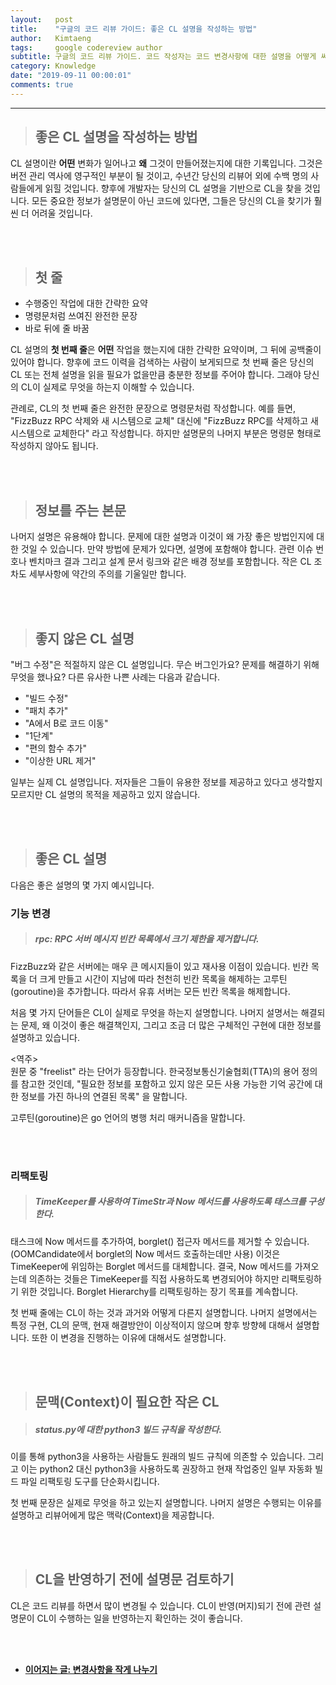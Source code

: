 ```yaml
---
layout:   post
title:    "구글의 코드 리뷰 가이드: 좋은 CL 설명을 작성하는 방법"
author:   Kimtaeng
tags: 	  google codereview author
subtitle: 구글의 코드 리뷰 가이드. 코드 작성자는 코드 변경사항에 대한 설명을 어떻게 써야할까?
category: Knowledge
date: "2019-09-11 00:00:01"
comments: true
---
```


<hr/>

> ## 좋은 CL 설명을 작성하는 방법

CL 설명이란 **어떤** 변화가 일어나고 **왜** 그것이 만들어졌는지에 대한 기록입니다. 그것은 버전 관리 역사에 영구적인 부분이
될 것이고, 수년간 당신의 리뷰어 외에 수백 명의 사람들에게 읽힐 것입니다. 향후에 개발자는 당신의 CL 설명을 기반으로 
CL을 찾을 것입니다. 모든 중요한 정보가 설명문이 아닌 코드에 있다면, 그들은 당신의 CL을 찾기가 훨씬 더 어려울 것입니다.

<br/><br/>

> ## 첫 줄

- 수행중인 작업에 대한 간략한 요약
- 명령문처럼 쓰여진 완전한 문장
- 바로 뒤에 줄 바꿈

CL 설명의 **첫 번째 줄**은 **어떤** 작업을 했는지에 대한 간략한 요약이며, 그 뒤에 공백줄이 있어야 합니다.
향후에 코드 이력을 검색하는 사람이 보게되므로 첫 번째 줄은 당신의 CL 또는 전체 설명을 읽을 필요가 없을만큼
충분한 정보를 주어야 합니다. 그래야 당신의 CL이 실제로 무엇을 하는지 이해할 수 있습니다.

관례로, CL의 첫 번째 줄은 완전한 문장으로 명령문처럼 작성합니다. 예를 들면, "FizzBuzz RPC 삭제와 새 시스템으로 교체" 대신에
"FizzBuzz RPC를 삭제하고 새 시스템으로 교체한다" 라고 작성합니다. 하지만 설명문의 나머지 부분은 명령문 형태로
작성하지 않아도 됩니다.

<br/><br/>

> ## 정보를 주는 본문

나머지 설명은 유용해야 합니다. 문제에 대한 설명과 이것이 왜 가장 좋은 방법인지에 대한 것일 수 있습니다. 만약 방법에 문제가
있다면, 설명에 포함해야 합니다. 관련 이슈 번호나 벤치마크 결과 그리고 설계 문서 링크와 같은 배경 정보를 포함합니다.
작은 CL 조차도 세부사항에 약간의 주의를 기울일만 합니다.

<br/><br/>

> ## 좋지 않은 CL 설명

"버그 수정"은 적절하지 않은 CL 설명입니다. 무슨 버그인가요? 문제를 해결하기 위해 무엇을 했나요? 다른 유사한 나쁜 사례는
다음과 같습니다.

- "빌드 수정"
- "패치 추가"
- "A에서 B로 코드 이동"
- "1단계"
- "편의 함수 추가"
- "이상한 URL 제거"

일부는 실제 CL 설명입니다. 저자들은 그들이 유용한 정보를 제공하고 있다고 생각할지 모르지만 CL 설명의 목적을 제공하고
있지 않습니다.

<br/><br/>

> ## 좋은 CL 설명

다음은 좋은 설명의 몇 가지 예시입니다.

### 기능 변경

> ##### rpc: RPC 서버 메시지 빈칸 목록에서 크기 제한을 제거합니다.<br/>
FizzBuzz와 같은 서버에는 매우 큰 메시지들이 있고 재사용 이점이 있습니다.
빈칸 목록을 더 크게 만들고 시간이 지남에 따라 천천히 빈칸 목록을 해제하는 고루틴(goroutine)을 추가합니다.
따라서 유휴 서버는 모든 빈칸 목록을 해제합니다.

처음 몇 가지 단어들은 CL이 실제로 무엇을 하는지 설명합니다. 나머지 설명서는 해결되는 문제, 왜 이것이 좋은 해결책인지,
그리고 조금 더 많은 구체적인 구현에 대한 정보를 설명하고 있습니다.

<div class="post_comments">&lt;역주&gt;<br/>
원문 중 "freelist" 라는 단어가 등장합니다. 한국정보통신기술협회(TTA)의 용어 정의를 참고한 것인데,
"필요한 정보를 포함하고 있지 않은 모든 사용 가능한 기억 공간에 대한 정보를 가진 하나의 연결된 목록" 을 말합니다.

고루틴(goroutine)은 go 언어의 병행 처리 매커니즘을 말합니다.
</div> 

<br/><br/>

### 리팩토링

> ##### TimeKeeper를 사용하여 TimeStr과 Now 메서드를 사용하도록 태스크를 구성한다.<br/>
태스크에 Now 메서드를 추가하여, borglet() 접근자 메서드를 제거할 수 있습니다.
(OOMCandidate에서 borglet의 Now 메서드 호출하는데만 사용)
이것은 TimeKeeper에 위임하는 Borglet 메서드를 대체합니다.
결국, Now 메서드를 가져오는데 의존하는 것들은 TimeKeeper를 직접 사용하도록 변경되어야 하지만
리팩토링하기 위한 것입니다. Borglet Hierarchy를 리팩토링하는 장기 목표를 계속합니다.

첫 번째 줄에는 CL이 하는 것과 과거와 어떻게 다른지 설명합니다.
나머지 설명에서는 특정 구현, CL의 문맥, 현재 해결방안이 이상적이지 않으며 향후 방향헤 대해서 설명합니다.
또한 이 변경을 진행하는 이유에 대해서도 설명합니다.

<br/><br/>

> ## 문맥(Context)이 필요한 작은 CL 

> ##### status.py에 대한 python3 빌드 규칙을 작성한다.<br/>
이를 통해 python3을 사용하는 사람들도 원래의 빌드 규칙에 의존할 수 있습니다.
그리고 이는 python2 대신 python3을 사용하도록 권장하고 현재 작업중인 일부 자동화 빌드 파일 리팩토링 도구를 단순화시킵니다.

첫 번째 문장은 실제로 무엇을 하고 있는지 설명합니다.
나머지 설명은 수행되는 이유를 설명하고 리뷰어에게 많은 맥락(Context)을 제공합니다. 

<br/><br/>

> ## CL을 반영하기 전에 설명문 검토하기

CL은 코드 리뷰를 하면서 많이 변경될 수 있습니다. CL이 반영(머지)되기 전에 관련 설명문이 CL이 수행하는 일을 반영하는지
확인하는 것이 좋습니다.

<br/><br/>

- <a href="/post/small-cls"><b>이어지는 글: 변경사항을 작게 나누기</b></a>